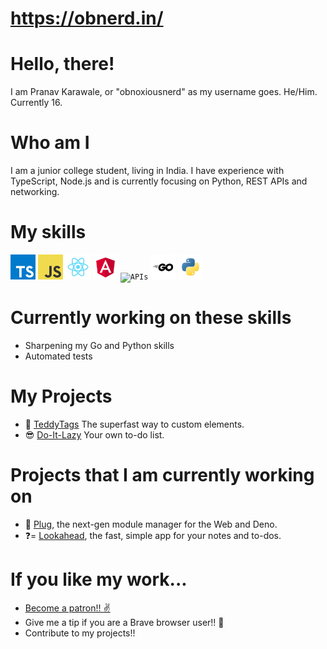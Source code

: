 # https://obnerd.in/
# Hello, there!
I am Pranav Karawale, or "obnoxiousnerd" as my username goes. He/Him. Currently 16.

# Who am I
I am a junior college student, living in India. I have experience with TypeScript, Node.js and is currently focusing on Python, REST APIs and networking.

# My skills
<p>
  <code><img height="40" src="https://raw.githubusercontent.com/github/explore/80688e429a7d4ef2fca1e82350fe8e3517d3494d/topics/typescript/typescript.png" alt="TypeScript"></code>
  <code><img height="40" src="https://raw.githubusercontent.com/github/explore/80688e429a7d4ef2fca1e82350fe8e3517d3494d/topics/javascript/javascript.png" alt="JavaScript"></code>
  <code><img height="40" src="https://raw.githubusercontent.com/github/explore/80688e429a7d4ef2fca1e82350fe8e3517d3494d/topics/react/react.png" alt="React"></code>
  <code><img height="40" src="https://raw.githubusercontent.com/github/explore/80688e429a7d4ef2fca1e82350fe8e3517d3494d/topics/angular/angular.png" alt="Angular"></code>
  <code><img height="40" src="https://www.ixon.cloud/media/ciqpa3f3/api-2x.png" alt="APIs"></code>
  <code><img height="40" src="https://raw.githubusercontent.com/github/explore/80688e429a7d4ef2fca1e82350fe8e3517d3494d/topics/go/go.png" alt="Go"></code>
  <code><img height="40" src="https://raw.githubusercontent.com/github/explore/80688e429a7d4ef2fca1e82350fe8e3517d3494d/topics/python/python.png" alt="Python"></code>
</p>

# Currently working on these skills
* Sharpening my Go and Python skills
* Automated tests

# My Projects
* :bear: [TeddyTags](https://teddy.js.org) The superfast way to custom elements.
* :sunglasses: [Do-It-Lazy](https://obnoxiousnerd.github.io/do-it-lazy) Your own to-do list.

# Projects that I am currently working on
* :electric_plug: [Plug](https://github.com/obnoxiousnerd/plugpkg), the next-gen module manager for the Web and Deno.
* ❓= [Lookahead](https://github.com/obnoxiousnerd/lookahead), the fast, simple app for your notes and to-dos.

# If you like my work...
* [Become a patron!! ✌](https://patreon.com/obnoxiousnerd)
* Give me a tip if you are a Brave browser user!! 🦁
* Contribute to my projects!!
